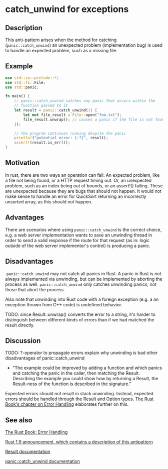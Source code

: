 # catch_unwind for exceptions

## Description

This anti-pattern arises when the method for catching (`panic::catch_unwind`) an
unexpected problem (implementation bug) is used to handle an expected problem,
such as a missing file.

## Example

```rust
use std::io::prelude::*;
use std::fs::File;
use std::panic;

fn main() {
    // panic::catch_unwind catches any panic that occurs within the
    // function passed to it
    let result = panic::catch_unwind(|| {
        let mut file_result = File::open("foo.txt");
        file_result.unwrap(); // causes a panic if the file is not found
    });

    // the program continues running despite the panic
    println!("potential error: {:?}", result);
    assert!(result.is_err());
}
```


## Motivation

In rust, there are two ways an operation can fail: An expected problem, like a
file not being found, or a HTTP request timing out. Or, an unexpected problem,
such as an index being out of bounds, or an assert!() failing. These are
unexpected because they are bugs that should not happen. It would not make sense
to handle an error for QuickSort returning an incorrectly unsorted array, as
this should not happen.

## Advantages

There are scenarios where using `panic::catch_unwind` is the correct choice, e.g. a
web server implementation wants to save an unwinding thread in order to send a
valid response if the route for that request (as in: logic outside of the web server
implementor's control) is producing a panic.

## Disadvantages
​
`panic::catch_unwind` may not catch all panics in Rust. A panic in Rust is not always
implemented via unwinding, but can be implemented by aborting the process as well.
`panic::catch_unwind` only catches unwinding panics, not those that abort the process.

Also note that unwinding into Rust code with a foreign exception
(e.g. a an exception thrown from C++ code) is undefined behavior.

TODO: since Result::unwrap() converts the error to a string, it's harder to distinguish
between different kinds of errors than if we had matched the result directly.

## Discussion

TODO:
?-operator to propagate errors
explain why unwinding is bad
other disadvantages of panic::catch_unwind
+ "The example could be improved by adding a function and which panics and catching the panic
in the caller, then matching the Result. Describing the example you could show how by returning
a Result, the Result-ness of the function is described in the signature."

Expected errors should not result in stack unwinding. Instead, expected errors
should be handled through the Result and Option types. [The Rust Book's chapter
on Error Handling](https://doc.rust-lang.org/book/error-handling.html) elaborates further on this.

## See also

[The Rust Book: Error Handling](https://doc.rust-lang.org/book/error-handling.html)

[Rust 1.9 announcement, which contains a description of this antipattern](http://blog.rust-lang.org/2016/05/26/Rust-1.9.html)

[Result documentation](http://doc.rust-lang.org/std/result/enum.Result.html)

[panic::catch_unwind documentation](https://doc.rust-lang.org/std/panic/fn.catch_unwind.html)
